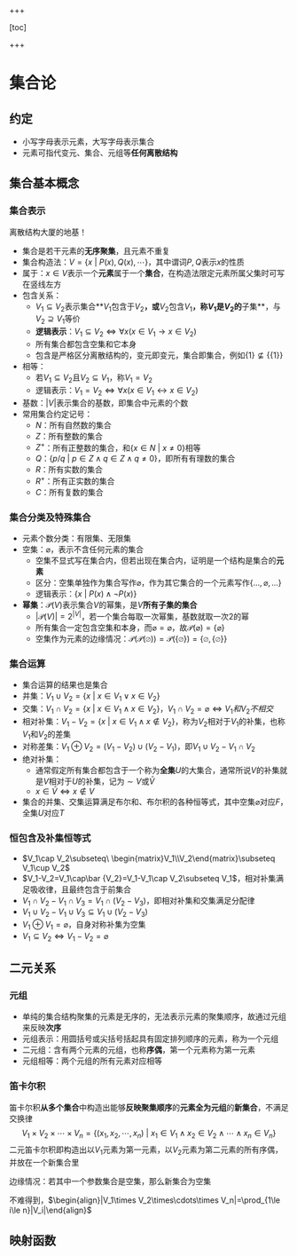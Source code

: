 +++

[toc]

+++

# 集合论

## 约定

- 小写字母表示元素，大写字母表示集合
- 元素可指代变元、集合、元组等**任何离散结构**

## 集合基本概念

### 集合表示

离散结构大厦的地基！

- 集合是若干元素的**无序聚集**，且元素不重复
- 集合构造法：$V=\{x\ |\ P(x),Q(x),\cdots\}$，其中谓词$P,Q$表示$x$的性质
- 属于：$x\in V$表示一个**元素**属于一个**集合**，在构造法限定元素所属父集时可写在竖线左方
- 包含关系：
  - $V_1\subseteq V_2$表示集合**$V_1$包含于$V_2$**，或**$V_2$包含$V_1$**，称$V_1$是$V_2$的**子集**，与$V_2\supseteq V_1$等价
  - **逻辑表示**：$V_1\subseteq V_2\Leftrightarrow\forall x(x\in V_1\rightarrow x\in V_2)$
  - 所有集合都包含空集和它本身
  - 包含是严格区分离散结构的，变元即变元，集合即集合，例如$\{1\}\nsubseteq\{\{1\}\}$
- 相等：
  - 若$V_1\subseteq V_2$且$V_2\subseteq V_1$，称$V_1=V_2$
  - 逻辑表示：$V_1=V_2\Leftrightarrow\forall x(x\in V_1\leftrightarrow x\in V_2)$
- 基数：$|V|$表示集合的基数，即集合中元素的个数
- 常用集合约定记号：
  - $N$：所有自然数的集合
  - $Z$：所有整数的集合
  - $Z^+$：所有正整数的集合，和$\{x\in N\ |\ x\ne0\}$相等
  - $Q$：$\{p/q\ |\ p\in Z\wedge q\in Z\wedge q\ne0\}$，即所有有理数的集合
  - $R$：所有实数的集合
  - $R^+$：所有正实数的集合
  - $C$：所有复数的集合

### 集合分类及特殊集合

- 元素个数分类：有限集、无限集
- 空集：$\varnothing$，表示不含任何元素的集合
  - 空集不显式写在集合内，但若出现在集合内，证明是一个结构是集合的**元素**
  - 区分：空集单独作为集合写作$\varnothing$，作为其它集合的一个元素写作$\{...,\varnothing,...\}$
  - 逻辑表示：$\{x\ |\ P(x)\wedge\neg P(x)\}$
- **幂集**：$\mathcal P(V)$表示集合$V$的幂集，是$V$**所有子集的集合**
  - $|\mathcal P(V)|=2^{|V|}$，若一个集合每取一次幂集，基数就取一次$2$的幂
  - 所有集合一定包含空集和本身，而$\varnothing=\varnothing$，故$\mathcal P(\varnothing)=\{\varnothing\}$
  - 空集作为元素的边缘情况：$\mathcal P(\mathcal P(\varnothing))=\mathcal P(\{\varnothing\})=\{\varnothing,\{\varnothing\}\}$

### 集合运算

- 集合运算的结果也是集合
- 并集：$V_1\cup V_2=\{x\ |\ x\in V_1\vee x\in V_2\}$
- 交集：$V_1\cap V_2=\{x\ |\ x\in V_1\wedge x\in V_2\}$，$V_1\cap V_2=\varnothing\Leftrightarrow V_1和V_2不相交$
- 相对补集：$V_1-V_2=\{x\ |\ x\in V_1\wedge x\notin V_2\}$，称为$V_2$相对于$V_1$的补集，也称$V_1$和$V_2$的差集
- 对称差集：$V_1\oplus V_2=(V_1-V_2)\cup(V_2-V_1)$，即$V_1\cup V_2-V_1\cap V_2$
- 绝对补集：
  - 通常假定所有集合都包含于一个称为**全集**$U$的大集合，通常所说$V$的补集就是$V$相对于$U$的补集，记为$\sim V$或$\bar{V}$
  - $x\in\bar V\Leftrightarrow x\notin V$
- 集合的并集、交集运算满足布尔和、布尔积的各种恒等式，其中空集$\varnothing$对应$F$，全集$U$对应$T$

### 恒包含及补集恒等式

- $V_1\cap V_2\subseteq\ \begin{matrix}V_1\\V_2\end{matrix}\subseteq V_1\cup V_2$
- $V_1-V_2=V_1\cap\bar {V_2}=V_1-V_1\cap V_2\subseteq V_1$，相对补集满足吸收律，且最终包含于前集合
- $V_1\cap V_2-V_1\cap V_3=V_1\cap(V_2-V_3)$，即相对补集和交集满足分配律
- $V_1\cup V_2-V_1\cup V_3\subseteq V_1\cup(V_2-V_3)$
- $V_1\oplus V_1=\varnothing$，自身对称补集为空集
- $V_1\subseteq V_2\Leftrightarrow V_1-V_2=\varnothing$

## 二元关系

### 元组

- 单纯的集合结构聚集的元素是无序的，无法表示元素的聚集顺序，故通过元组来反映**次序**
- 元组表示：用圆括号或尖括号括起具有固定排列顺序的元素，称为一个元组
- 二元组：含有两个元素的元组，也称**序偶**，第一个元素称为第一元素
- 元组相等：两个元组的所有元素对应相等

### 笛卡尔积

笛卡尔积**从多个集合**中构造出能够**反映聚集顺序**的**元素全为元组**的**新集合**，不满足交换律
$$
V_1\times V_2\times\cdots\times V_n=\{(x_1,x_2,\cdots,x_n)\ |\ x_1\in V_1\wedge x_2\in V_2\wedge\cdots\wedge x_n\in V_n\}
$$
二元笛卡尔积即构造出以$V_1$元素为第一元素，以$V_2$元素为第二元素的所有序偶，并放在一个新集合里

边缘情况：若其中一个参数集合是空集，那么新集合为空集

不难得到，$\begin{align}|V_1\times V_2\times\cdots\times V_n|=\prod_{1\le i\le n}|V_i|\end{align}$

## 映射函数

